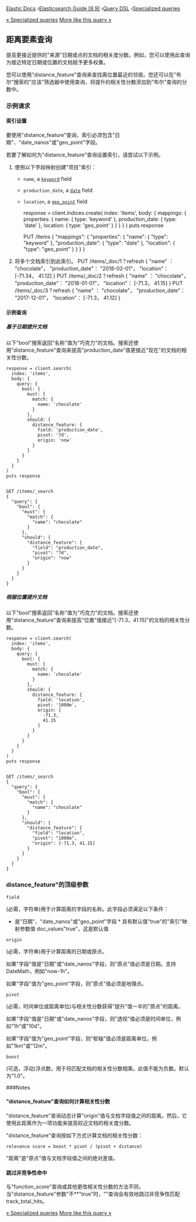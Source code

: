 

[Elastic Docs](/guide/) ›[Elasticsearch Guide [8.9]](index.md) ›[Query
DSL](query-dsl.md) ›[Specialized queries](specialized-queries.md)

[« Specialized queries](specialized-queries.md) [More like this query
»](query-dsl-mlt-query.md)

## 距离要素查询

提高更接近提供的"来源"日期或点的文档的相关度分数。例如，您可以使用此查询为接近特定日期或位置的文档赋予更多权重。

您可以使用"distance_feature"查询来查找离位置最近的邻居。您还可以在"布尔"搜索的"应该"筛选器中使用查询，将提升的相关性分数添加到"布尔"查询的分数中。

### 示例请求

#### 索引设置

要使用"distance_feature"查询，索引必须包含"日期"、"date_nanos"或"geo_point"字段。

若要了解如何为"distance_feature"查询设置索引，请尝试以下示例。

1. 使用以下字段映射创建"项目"索引：

    * `name`, a [`keyword`](keyword.html "Keyword type family") field 
    * `production_date`, a [`date`](date.html "Date field type") field 
    * `location`, a [`geo_point`](geo-point.html "Geopoint field type") field 
    
        response = client.indices.create(
      index: 'items',
      body: {
        mappings: {
          properties: {
            name: {
              type: 'keyword'
            },
            production_date: {
              type: 'date'
            },
            location: {
              type: 'geo_point'
            }
          }
        }
      }
    )
    puts response
    
        PUT /items
    {
      "mappings": {
        "properties": {
          "name": {
            "type": "keyword"
          },
          "production_date": {
            "type": "date"
          },
          "location": {
            "type": "geo_point"
          }
        }
      }
    }

2. 将多个文档索引到此索引。           PUT /items/_doc/1？refresh { "name" ： "chocolate"， "production_date"： "2018-02-01"， "location"： [-71.34， 41.12] } PUT /items/_doc/2？refresh { "name" ： "chocolate"， "production_date"： "2018-01-01"， "location"： [-71.3， 41.15] } PUT /items/_doc/3？refresh { "name" ： "chocolate"， "production_date"： "2017-12-01"， "location"： [-71.3， 41.12] }

#### 示例查询

##### 基于日期提升文档

以下"bool"搜索返回"名称"值为"巧克力"的文档。搜索还使用"distance_feature"查询来提高"production_date"值更接近"现在"的文档的相关性分数。

    
    
    response = client.search(
      index: 'items',
      body: {
        query: {
          bool: {
            must: {
              match: {
                name: 'chocolate'
              }
            },
            should: {
              distance_feature: {
                field: 'production_date',
                pivot: '7d',
                origin: 'now'
              }
            }
          }
        }
      }
    )
    puts response
    
    
    GET /items/_search
    {
      "query": {
        "bool": {
          "must": {
            "match": {
              "name": "chocolate"
            }
          },
          "should": {
            "distance_feature": {
              "field": "production_date",
              "pivot": "7d",
              "origin": "now"
            }
          }
        }
      }
    }

##### 根据位置提升文档

以下"bool"搜索返回"名称"值为"巧克力"的文档。搜索还使用"distance_feature"查询来提高"位置"值接近"[-71.3，41.15]"的文档的相关性分数。

    
    
    response = client.search(
      index: 'items',
      body: {
        query: {
          bool: {
            must: {
              match: {
                name: 'chocolate'
              }
            },
            should: {
              distance_feature: {
                field: 'location',
                pivot: '1000m',
                origin: [
                  -71.3,
                  41.15
                ]
              }
            }
          }
        }
      }
    )
    puts response
    
    
    GET /items/_search
    {
      "query": {
        "bool": {
          "must": {
            "match": {
              "name": "chocolate"
            }
          },
          "should": {
            "distance_feature": {
              "field": "location",
              "pivot": "1000m",
              "origin": [-71.3, 41.15]
            }
          }
        }
      }
    }

### distance_feature"的顶级参数

`field`

    

(必需，字符串)用于计算距离的字段的名称。此字段必须满足以下条件：

* 是"日期"、"date_nanos"或"geo_point"字段 * 具有默认值"true"的"索引"映射参数值 doc_values"true"，这是默认值

`origin`

    

(必需，字符串)用于计算距离的日期或原点。

如果"字段"值是"日期"或"date_nanos"字段，则"原点"值必须是日期。支持DateMath，例如"now-1h"。

如果"字段"值为"geo_point"字段，则"原点"值必须是地理点。

`pivot`

    

(必需，时间单位或距离单位)与相关性分数获得"提升"值一半的"原点"的距离。

如果"字段"值是"日期"或"date_nanos"字段，则"透视"值必须是时间单位，例如"1h"或"10d"。

如果"字段"值为"geo_point"字段，则"枢轴"值必须是距离单位，例如"1km"或"12m"。

`boost`

    

(可选，浮动)浮点数，用于将匹配文档的相关性分数相乘。此值不能为负数。默认为"1.0"。

###Notes

#### "distance_feature"查询如何计算相关性分数

"distance_feature"查询动态计算"origin"值与文档字段值之间的距离。然后，它使用此距离作为一项功能来提高较近文档的相关度分数。

"distance_feature"查询按如下方式计算文档的相关性分数：

    
    
    relevance score = boost * pivot / (pivot + distance)

"距离"是"原点"值与文档字段值之间的绝对差值。

#### 跳过非竞争性命中

与"function_score"查询或其他更改相关性分数的方法不同，当"distance_feature"参数"不**"true"时，""查询会有效地跳过非竞争性匹配track_total_hits。

[« Specialized queries](specialized-queries.md) [More like this query
»](query-dsl-mlt-query.md)
